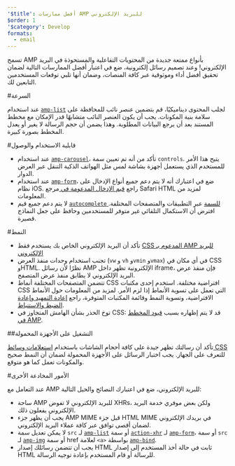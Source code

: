 ```yaml
---
'$title': أفضل ممارسات AMP للبريد الإلكتروني
$order: 1
'$category': Develop
formats:
  - email
---
```


تسمح AMP بأنواع ممتعة جديدة من المحتويات التفاعلية والمستحوذة في البريد الإلكتروني! وعند تصميم رسائل إلكترونية، ضع في اعتبار أفضل الممارسات التالية لضمان تحقيق أفضل أداء وموثوقية عبر كافة المنصات، وضمان أنها تلبي توقعات المستخدمين التابعين لك.

#السرعة

عند استخدام [`amp-list`](../../../documentation/components/reference/amp-list.md?format=email) لجلب المحتوى ديناميكيًا، قم بتضمين عنصر نائب للمحافظة على سلامة بنية المكونات. يجب أن يكون العنصر النائب متشابهًا قدر الإمكان مع مخطط المستند بعد أن يرجع البيانات المطلوبة. وهذا يضمن أن حجم الرسالة لا يغير أو يعدل المخطط بصورة كبيرة.

#قابلية الاستخدام والوصول

- عند استخدام [`amp-carousel`](../../components/reference/amp-carousel-v0.1.md?format=email)، تأكد من أنه تم تعيين سمة `controls`. يتيح هذا الأمر للمستخدم الذي يستعمل أجهزة بشاشة لمس مثل الهواتف الذكية التنقل عبر العرض الدوار.
- عند استخدام [`amp-form`](../../../documentation/components/reference/amp-form.md?format=email)، ضع في اعتبارك أنه لا يتم دعم جميع أنواع الإدخال على نظام iOS. راجع [قيم الإدخال المدعومة في ](https://developer.apple.com/library/archive/documentation/AppleApplications/Reference/SafariHTMLRef/Articles/InputTypes.html) مرجع Safari HTML لمزيد من المعلومات.
- لا يتم دعم جميع قيم [`autocomplete` للسمة](https://developer.mozilla.org/en-US/docs/Web/HTML/Attributes/autocomplete) عبر التطبيقات والمتصفحات المختلفة. افترض أن الاستكمال التلقائي غير متوفر للمستخدمين وحافظ على جعل النماذج قصيرة.

#النمط

- تأكد أن البريد الإلكتروني الخاص بك يستخدم فقط [CSS المدعوم بـ AMP للبريد الإلكتروني](../learn/email-spec/amp-email-css.md?format=email)
- تجنب استخدام وحدات منفذ العرض (`vw` و `vh` و`vmin` و`vmax`) في أي مكان في CSS وHTML. نظرًا لأن رسائل AMP الإلكترونية تظهر داخل iframe، فإن منفذ عرض البريد الإلكتروني لا يطابق منفذ عرض المتصفح.
- تتضمن المتصفحات المختلفة أنماط CSS افتراضية مختلفة. استخدم إحدى مكتبات CSS التي تعمل على تسوية الأنماط إذا لزم الأمر. لمزيد من المعلومات حول الأنماط الافتراضية، وتسوية النمط وقائمة المكتبات المتوفرة، راجع [إعادة التمهيد وإعادة الضبط والاستنباط](https://css-tricks.com/reboot-resets-reasoning/).
- توخ الحذر بشأن الهامش المتجاوز في CSS: قد لا يتم إظهاره بسبب [قيود المخطط في AMP](https://github.com/ampproject/amphtml/issues/13343#issuecomment-447380241).

##التشغيل على الأجهزة المحمولة

تأكد أن رسالتك تظهر جيدة على كافة أحجام الشاشات باستخدام [استعلامات وسائط CSS](style_and_layout/control_layout.md?format=email) للتعرف على الجهاز. يجب اختبار الرسائل على الأجهزة المحمولة لضمان أن النمط صحيح والمكونات تعمل كما هو متوقع.

#الأمور المخادعة الأخرى

عند التعامل مع AMP للبريد الإلكتروني، ضع في اعتبارك النصائح والحيل التالية:

- ساحة AMP للبريد الإلكتروني لا تفوض XHRs، ولكن بعض موفري خدمة البريد الإلكتروني يفعلون ذلك.
- يجب أن يظهر جزء AMP MIME قبل جزء HTML MIME في بريدك الإلكتروني لضمان أقصى توافق عبر كافة عملاء البريد الإلكتروني.
- لا يمكن تعديل سمة `src` لـ [`amp-list`](../../../documentation/components/reference/amp-list.md?format=email) أو سمة [`action-xhr`](../../../documentation/components/reference/amp-form.md?format=email#action-xhr) لـ [`amp-form`](../../../documentation/components/reference/amp-form.md?format=email)، أو سمة `src` لـ [`amp-img`](../../../documentation/examples/documentation/amp-img.html?format=email) أو سمة href لعلامة `<a>` بواسطة [`amp-bind`](../../../documentation/examples/documentation/amp-bind.html?format=email).
- يجب أن تتضمن رسائلك إصدار HTML ثابت في حالة أخذ المستخدم إلى إصدار HTML للرسالة أو قام المستخدم بإعادة توجيه الرسالة.
